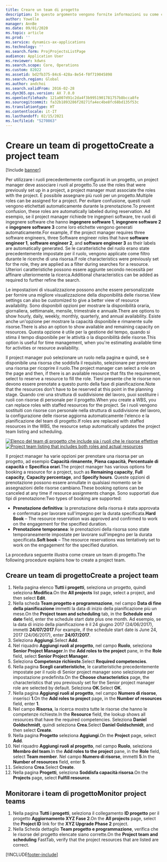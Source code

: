 ```yaml
---
title: Creare un team di progetto
description: In questo argomento vengono fornite informazioni su come creare e gestire i team di progetto.
author: Yowelle
manager: AnnBe
ms.date: 09/01/2020
ms.topic: article
ms.prod: ''
ms.service: dynamics-ax-applications
ms.technology: ''
ms.search.form: ProjProjectsListPage
audience: Application User
ms.reviewer: kdwns
ms.search.scope: Core, Operations
ms.custom: 82022
ms.assetid: bd2fb375-84c6-428a-8e54-f0f719045898
ms.search.region: Global
ms.author: andchoi
ms.search.validFrom: 2016-02-28
ms.dyn365.ops.version: AX 7.0.0
ms.openlocfilehash: 121a007d91c2da4f3b9951901781757b8bcca8fe
ms.sourcegitcommit: fa32b1893286f20271fa4ec4be8fc68bd135f53c
ms.translationtype: HT
ms.contentlocale: it-IT
ms.lasthandoff: 02/15/2021
ms.locfileid: "5270863"
---
```

# <a name="create-a-project-team"></a><span data-ttu-id="fdcdd-103">Creare un team di progetto</span><span class="sxs-lookup"><span data-stu-id="fdcdd-103">Create a project team</span></span>

[!include [banner](../includes/banner.md)]

<span data-ttu-id="fdcdd-104">Per utilizzare i ruoli precedentemente configurati in un progetto, un project manager deve associare i ruoli al progetto.</span><span class="sxs-lookup"><span data-stu-id="fdcdd-104">To use the roles that were previously set up in a project, a project manager must associate the roles with the project.</span></span> <span data-ttu-id="fdcdd-105">È possibile assegnare più ruoli per un progetto.</span><span class="sxs-lookup"><span data-stu-id="fdcdd-105">Multiple roles can be assigned for a project.</span></span> <span data-ttu-id="fdcdd-106">Per evitare confusione, questi ruoli vengono etichettati automaticamente durante la prenotazione.</span><span class="sxs-lookup"><span data-stu-id="fdcdd-106">To prevent confusion, these roles are automatically labeled during reservation.</span></span> <span data-ttu-id="fdcdd-107">Ad esempio, se il project manager richiede tre ingegneri software, tre ruoli di ingegnere software che hanno **ingegnere software 1**, **ingegnere software 2** e **ingegnere software 3** come loro etichette vengono generati automaticamente.</span><span class="sxs-lookup"><span data-stu-id="fdcdd-107">For example, if the project manager requires three software engineers, three Software engineer roles that have **software engineer 1**, **software engineer 2**, and **software engineer 3** as their labels are automatically generated.</span></span> <span data-ttu-id="fdcdd-108">Se le caratteristiche del ruolo erano state precedentemente impostate per il ruolo, vengono applicate come filtro durante le ricerche di una risorsa.</span><span class="sxs-lookup"><span data-stu-id="fdcdd-108">If role characteristics were previously set for the role, they are applied as a filter during searches for a resource.</span></span> <span data-ttu-id="fdcdd-109">Ulteriori caratteristiche possono essere aggiunte secondo necessità per affinare ulteriormente la ricerca.</span><span class="sxs-lookup"><span data-stu-id="fdcdd-109">Additional characteristics can be added as required to further refine the search.</span></span>

<span data-ttu-id="fdcdd-110">Le impostazioni di visualizzazione possono anche essere personalizzate per fornire una migliore visualizzazione della disponibilità delle risorse.</span><span class="sxs-lookup"><span data-stu-id="fdcdd-110">View settings can also be customized to give a better view of resource availability.</span></span> <span data-ttu-id="fdcdd-111">Sono disponibili opzioni per mostrare la disponibilità oraria, giornaliera, settimanale, mensile, trimestrale e annuale.</span><span class="sxs-lookup"><span data-stu-id="fdcdd-111">There are options to show hourly, daily, weekly, monthly, quarterly, and annual availability.</span></span> <span data-ttu-id="fdcdd-112">Esiste anche un'opzione per mostrare la capacità disponibile e rimanente sulle risorse.</span><span class="sxs-lookup"><span data-stu-id="fdcdd-112">There is also an option to show available and remaining capacity on resources.</span></span> <span data-ttu-id="fdcdd-113">Questa opzione è utile per la gestione del tempo, quando si stima il tempo disponibile per le attività o la disponibilità delle risorse.</span><span class="sxs-lookup"><span data-stu-id="fdcdd-113">This option is useful for time management, when you're estimating available time for activities or resource availability.</span></span>

<span data-ttu-id="fdcdd-114">Il project manager può selezionare un ruolo nella pagina e quindi, se è disponibile una risorsa che soddisfa il requisito, selezionare per prenotare una risorsa per ricoprire il ruolo.</span><span class="sxs-lookup"><span data-stu-id="fdcdd-114">The project manager can select a role on the page and then, if there is an available resource that fits the requirement, select to reserve a resource to fill the role.</span></span> <span data-ttu-id="fdcdd-115">Tieni presente che le risorse non devono essere prenotate a questo punto della fase di pianificazione.</span><span class="sxs-lookup"><span data-stu-id="fdcdd-115">Note that the resources don't have to be reserved at this point in the planning stage.</span></span> <span data-ttu-id="fdcdd-116">Quando crei una struttura di suddivisione del lavoro, puoi sostituire i ruoli con risorse di personale per il progetto.</span><span class="sxs-lookup"><span data-stu-id="fdcdd-116">When you create a WBS, you can replace roles with staffed resources for the project.</span></span> <span data-ttu-id="fdcdd-117">Se i ruoli vengono sostituiti con risorse con personale nella struttura di suddivisione del lavoro, la configurazione delle risorse aggiorna automaticamente l'elenco e la pianificazione del team di progetto.</span><span class="sxs-lookup"><span data-stu-id="fdcdd-117">If roles are replaced with staffed resources in the WBS, the resource setup automatically updates the project team listing and scheduling.</span></span>

<span data-ttu-id="fdcdd-118">[![Elenco del team di progetto che include sia i ruoli che le risorse effettive](./media/projectresourcing03-1024x368.jpg)](./media/projectresourcing03.jpg)</span><span class="sxs-lookup"><span data-stu-id="fdcdd-118">[![Project team listing that includes both roles and actual resources](./media/projectresourcing03-1024x368.jpg)](./media/projectresourcing03.jpg)</span></span> 

<span data-ttu-id="fdcdd-119">Il project manager ha varie opzioni per prenotare una risorsa per un progetto, ad esempio **Capacità rimanente**, **Piena capacità**, **Percentuale di capacità** e **Specifica orari**.</span><span class="sxs-lookup"><span data-stu-id="fdcdd-119">The project manager has various options for booking a resource for a project, such as **Remaining capacity**, **Full capacity**, **Capacity percentage**, and **Specify hours**.</span></span> <span data-ttu-id="fdcdd-120">Queste opzioni di prenotazione possono essere annullate in qualsiasi momento se le assegnazioni delle risorse cambiano.</span><span class="sxs-lookup"><span data-stu-id="fdcdd-120">These booking options can be canceled at any time if resource assignments change.</span></span> <span data-ttu-id="fdcdd-121">Sono supportati due tipi di prenotazione:</span><span class="sxs-lookup"><span data-stu-id="fdcdd-121">Two types of booking are supported:</span></span>

- <span data-ttu-id="fdcdd-122">**Prenotazione definitiva**: la prenotazione della risorsa è stata approvata e confermata per lavorare sull'impegno per la durata specificata.</span><span class="sxs-lookup"><span data-stu-id="fdcdd-122">**Hard Book** – The resource reservation was approved and confirmed to work on the engagement for the specified duration.</span></span>
- <span data-ttu-id="fdcdd-123">**Prenotazione temporanea**: le prenotazioni della risorsa sono state temporaneamente impostate per lavorare sull'impegno per la durata specificata.</span><span class="sxs-lookup"><span data-stu-id="fdcdd-123">**Soft book** – The resource reservations was tentatively set to work on the engagement for the specified duration.</span></span>

<span data-ttu-id="fdcdd-124">La procedura seguente illustra come creare un team di progetto.</span><span class="sxs-lookup"><span data-stu-id="fdcdd-124">The following procedure explains how to create a project team.</span></span>

## <a name="create-a-project-team"></a><span data-ttu-id="fdcdd-125">Creare un team di progetto</span><span class="sxs-lookup"><span data-stu-id="fdcdd-125">Create a project team</span></span>

1. <span data-ttu-id="fdcdd-126">Nella pagina elenco **Tutti i progetti**, seleziona un progetto, quindi seleziona **Modifica**.</span><span class="sxs-lookup"><span data-stu-id="fdcdd-126">On the **All projects** list page, select a project, and then select **Edit**.</span></span>
2. <span data-ttu-id="fdcdd-127">Nella scheda **Team progetto e programmazione**, nel campo **Data di fine della pianificazione** immetti la data di inizio della pianificazione più un mese.</span><span class="sxs-lookup"><span data-stu-id="fdcdd-127">On the **Project team and scheduling** tab, in the **Schedule end date** field, enter the schedule start date plus one month.</span></span> <span data-ttu-id="fdcdd-128">Ad esempio, se la data di inizio della pianificazione è il 24 giugno 2017 (24/06/2017), immetti **24/07/2017**.</span><span class="sxs-lookup"><span data-stu-id="fdcdd-128">For example, if the schedule start date is June 24, 2017 (24/06/2017), enter **24/07/2017**.</span></span>
3. <span data-ttu-id="fdcdd-129">Seleziona **Aggiungi**.</span><span class="sxs-lookup"><span data-stu-id="fdcdd-129">Select **Add**.</span></span>
4. <span data-ttu-id="fdcdd-130">Nel riquadro  **Aggiungi ruoli al progetto**, nel campo **Ruolo**, seleziona **Senior Project Manager**.</span><span class="sxs-lookup"><span data-stu-id="fdcdd-130">In the **Add roles to the project** pane, in the **Role** field, select **Senior Project Manager**.</span></span>
5. <span data-ttu-id="fdcdd-131">Seleziona **Competenze richieste**.</span><span class="sxs-lookup"><span data-stu-id="fdcdd-131">Select **Required competencies**.</span></span>
6. <span data-ttu-id="fdcdd-132">Nella pagina **Scegli caratteristiche**, le caratteristiche precedentemente impostate per il ruolo di Senior project manager sono selezionate per impostazione predefinita.</span><span class="sxs-lookup"><span data-stu-id="fdcdd-132">On the **Choose characteristics** page, the characteristics that you previously set for the Senior project manager role are selected by default.</span></span> <span data-ttu-id="fdcdd-133">Seleziona **OK**.</span><span class="sxs-lookup"><span data-stu-id="fdcdd-133">Select **OK**.</span></span>
7. <span data-ttu-id="fdcdd-134">Nella pagina **Aggiungi ruoli al progetto**, nel campo **Numero di risorse**, inserisci **1**.</span><span class="sxs-lookup"><span data-stu-id="fdcdd-134">On the **Add roles to project** page, in the **Number of resources** field, enter **1**.</span></span>
8. <span data-ttu-id="fdcdd-135">Nel campo **Risorsa**, la ricerca mostra tutte le risorse che hanno le competenze richieste.</span><span class="sxs-lookup"><span data-stu-id="fdcdd-135">In the **Resource** field, the lookup shows all resources that have the required competencies.</span></span> <span data-ttu-id="fdcdd-136">Seleziona **Daniel Goldschmidt**, quindi seleziona **Crea**.</span><span class="sxs-lookup"><span data-stu-id="fdcdd-136">Select **Daniel Goldschmidt**, and then select **Create**.</span></span>
9. <span data-ttu-id="fdcdd-137">Nella pagina **Progetto** seleziona **Aggiungi**.</span><span class="sxs-lookup"><span data-stu-id="fdcdd-137">On the **Project** page, select **Add**.</span></span>
10. <span data-ttu-id="fdcdd-138">Nel riquadro  **Aggiungi ruoli al progetto**, nel campo **Ruolo**, seleziona **Membro del team**.</span><span class="sxs-lookup"><span data-stu-id="fdcdd-138">In the **Add roles to the project** pane, in the **Role** field, select **Team member**.</span></span> <span data-ttu-id="fdcdd-139">Nel campo **Numero di risorse**, immetti **5**.</span><span class="sxs-lookup"><span data-stu-id="fdcdd-139">In the **Number of resources** field, enter **5**.</span></span>
11. <span data-ttu-id="fdcdd-140">Seleziona **Crea**.</span><span class="sxs-lookup"><span data-stu-id="fdcdd-140">Select **Create**.</span></span>
12. <span data-ttu-id="fdcdd-141">Nella pagina **Progetti**, seleziona **Soddisfa capacità risorsa**.</span><span class="sxs-lookup"><span data-stu-id="fdcdd-141">On the **Projects** page, select **Fulfill resource**.</span></span>

## <a name="monitor-project-teams"></a><span data-ttu-id="fdcdd-142">Monitorare i team di progetto</span><span class="sxs-lookup"><span data-stu-id="fdcdd-142">Monitor project teams</span></span>
1. <span data-ttu-id="fdcdd-143">Nella pagina **Tutti i progetti**, seleziona il collegamento **ID progetto** per il progetto **Aggiornamento XYZ Fase 2**.</span><span class="sxs-lookup"><span data-stu-id="fdcdd-143">On the **All projects** page, select the **Project ID** link for the **XYZ Upgrade Phase 2** project.</span></span>
2. <span data-ttu-id="fdcdd-144">Nella Scheda dettaglio **Team progetto e programmazione**, verifica che le risorse del progetto elencate siano corrette.</span><span class="sxs-lookup"><span data-stu-id="fdcdd-144">On the **Project team and scheduling** FastTab, verify that the project resources that are listed are correct.</span></span>


[!INCLUDE[footer-include](../includes/footer-banner.md)]
